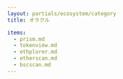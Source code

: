 ```yaml
---
layout: partials/ecosystem/category
title: オラクル

items:
  - prism.md
  - tokenview.md
  - ethplorer.md
  - etherscan.md
  - bscscan.md
---
```

